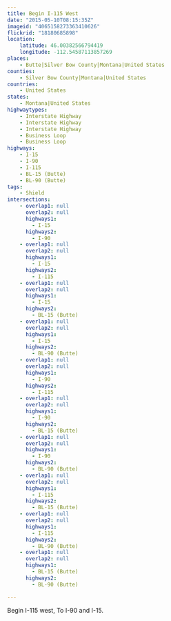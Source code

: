 ```yaml
---
title: Begin I-115 West
date: "2015-05-10T08:15:35Z"
imageid: "4065158273363410626"
flickrid: "18180685898"
location:
    latitude: 46.00382566794419
    longitude: -112.54587113857269
places:
    - Butte|Silver Bow County|Montana|United States
counties:
    - Silver Bow County|Montana|United States
countries:
    - United States
states:
    - Montana|United States
highwaytypes:
    - Interstate Highway
    - Interstate Highway
    - Interstate Highway
    - Business Loop
    - Business Loop
highways:
    - I-15
    - I-90
    - I-115
    - BL-15 (Butte)
    - BL-90 (Butte)
tags:
    - Shield
intersections:
    - overlap1: null
      overlap2: null
      highways1:
        - I-15
      highways2:
        - I-90
    - overlap1: null
      overlap2: null
      highways1:
        - I-15
      highways2:
        - I-115
    - overlap1: null
      overlap2: null
      highways1:
        - I-15
      highways2:
        - BL-15 (Butte)
    - overlap1: null
      overlap2: null
      highways1:
        - I-15
      highways2:
        - BL-90 (Butte)
    - overlap1: null
      overlap2: null
      highways1:
        - I-90
      highways2:
        - I-115
    - overlap1: null
      overlap2: null
      highways1:
        - I-90
      highways2:
        - BL-15 (Butte)
    - overlap1: null
      overlap2: null
      highways1:
        - I-90
      highways2:
        - BL-90 (Butte)
    - overlap1: null
      overlap2: null
      highways1:
        - I-115
      highways2:
        - BL-15 (Butte)
    - overlap1: null
      overlap2: null
      highways1:
        - I-115
      highways2:
        - BL-90 (Butte)
    - overlap1: null
      overlap2: null
      highways1:
        - BL-15 (Butte)
      highways2:
        - BL-90 (Butte)

---
```

Begin I-115 west, To I-90 and I-15.  